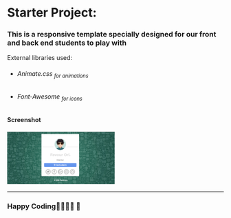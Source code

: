 # Starter Project: 
<h3>This is a responsive template specially designed for our front and back end students to play with</h3>

<p> External libraries used:
<ul>
<li><h6>Animate.css <sub>for animations</sub></h6></li>
<li><h6>Font-Awesome <sub>for icons</sub></h6></li>
</ul>
</p>

<h4>Screenshot<h4>
<img src="screenshot.png" width="250px"><hr>
<h3>Happy Coding🤖🤖🤖🤖 🤖</h3> 
